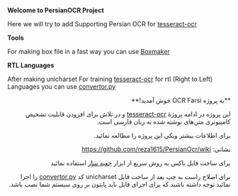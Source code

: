 **Welcome to PersianOCR Project**

Here we will try to add Supporting Persian OCR  for [tesseract-ocr](http://code.google.com/p/tesseract-ocr/)

**Tools**

For making box file in a fast way you can use [Boxmaker](https://github.com/reza1615/PersianOcr/blob/master/BoxMaker-en.zip)

**RTL Languages**

After making unicharset For training [tesseract-ocr](http://code.google.com/p/tesseract-ocr/) for rtl (Right to Left) Languages you can use [convertor.py](https://github.com/reza1615/PersianOcr/blob/master/convertor.py)

<div dir="rtl">
**به پروژه OCR Farsi خوش آمدید!**


این پروژه در ادامه پروژهٔ [tesseract-ocr](http://code.google.com/p/tesseract-ocr/) و در تلاش برای افزودن قابلیت تشخیص کامپیوتری متن‌های نوشته شده به زبان فارسی است.

برای اطلاعات بیشتر ویکی این پروژه را مطالعه نمائيد.

نشانی: https://github.com/reza1615/PersianOcr/wiki

برای ساخت فایل باکس به روش سریع از ابزار 
[جعبه ساز](https://github.com/reza1615/PersianOcr/blob/master/BoxMaker-per.zip)
استفاده نمائید

برای اصلاح راست به چپ بعد از ساخت فایل unicharset 
کد 
[convertor.py](https://github.com/reza1615/PersianOcr/blob/master/convertor.py)
را اجرا نمائید توجه داشته باشید که برای اجرای فایل باید پایتون بر روی سیستم شما نصب باشد.

